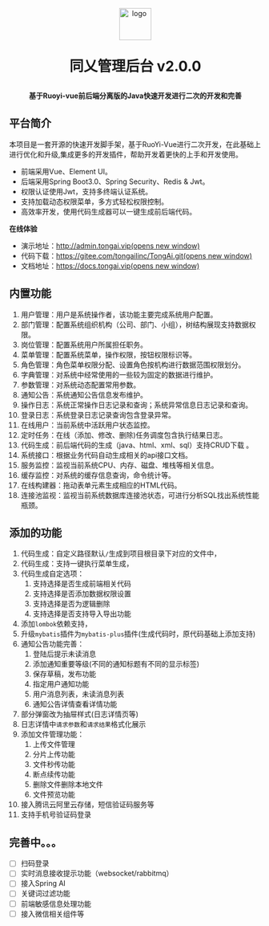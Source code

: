 <p align="center">
	<img alt="logo" style="width: 64px" src="https://www.cztaj.cn/logo.png">
</p>
<h1 align="center" style="margin: 30px 0 30px; font-weight: bold;">同乂管理后台 v2.0.0</h1>
<h4 align="center">基于Ruoyi-vue前后端分离版的Java快速开发进行二次的开发和完善</h4>

## 平台简介

本项目是一套开源的快速开发脚手架，基于RuoYi-Vue进行二次开发，在此基础上进行优化和升级,集成更多的开发插件，帮助开发着更快的上手和开发使用。

* 前端采用Vue、Element UI。
* 后端采用Spring Boot3.0、Spring Security、Redis & Jwt。
* 权限认证使用Jwt，支持多终端认证系统。
* 支持加载动态权限菜单，多方式轻松权限控制。
* 高效率开发，使用代码生成器可以一键生成前后端代码。

**在线体验**
- 演示地址：[http://admin.tongai.vip(opens new window)](http://admin.tongai.vip/)
- 代码下载：[https://gitee.com/tongailinc/TongAi.git(opens new window)](https://gitee.com/tongailinc/TongAi.git)
- 文档地址：[https://docs.tongai.vip(opens new window)](https://docs.tongai.vip)

## 内置功能

1.  用户管理：用户是系统操作者，该功能主要完成系统用户配置。
2.  部门管理：配置系统组织机构（公司、部门、小组），树结构展现支持数据权限。
3.  岗位管理：配置系统用户所属担任职务。
4.  菜单管理：配置系统菜单，操作权限，按钮权限标识等。
5.  角色管理：角色菜单权限分配、设置角色按机构进行数据范围权限划分。
6.  字典管理：对系统中经常使用的一些较为固定的数据进行维护。
7.  参数管理：对系统动态配置常用参数。
8.  通知公告：系统通知公告信息发布维护。
9.  操作日志：系统正常操作日志记录和查询；系统异常信息日志记录和查询。
10. 登录日志：系统登录日志记录查询包含登录异常。
11. 在线用户：当前系统中活跃用户状态监控。
12. 定时任务：在线（添加、修改、删除)任务调度包含执行结果日志。
13. 代码生成：前后端代码的生成（java、html、xml、sql）支持CRUD下载 。
14. 系统接口：根据业务代码自动生成相关的api接口文档。
15. 服务监控：监视当前系统CPU、内存、磁盘、堆栈等相关信息。
16. 缓存监控：对系统的缓存信息查询，命令统计等。
17. 在线构建器：拖动表单元素生成相应的HTML代码。
18. 连接池监视：监视当前系统数据库连接池状态，可进行分析SQL找出系统性能瓶颈。

## 添加的功能

1. 代码生成：自定义路径默认`/`生成到项目根目录下对应的文件中，
2. 代码生成：支持一键执行菜单生成，
3. 代码生成自定选项：
   1. 支持选择是否生成前端相关代码 
   2. 支持选择是否添加数据权限设置 
   3. 支持选择是否为逻辑删除
   4. 支持选择是否支持导入导出功能 
4. 添加`lombok`依赖支持，
5. 升级`mybatis`插件为`mybatis-plus`插件(生成代码时，原代码基础上添加支持)
6. 通知公告功能完善：
    1. 登陆后提示未读消息
    2. 添加通知重要等级(不同的通知标题有不同的显示标签)
    3. 保存草稿，发布功能
    4. 指定用户通知功能
    5. 用户消息列表，未读消息列表
    6. 通知公告详情查看详情功能
7. 部分弹窗改为抽屉样式(日志详情页等)
8. 日志详情中`请求参数`和`请求结果`格式化展示
9. 添加文件管理功能：
   1. 上传文件管理
   2. 分片上传功能
   3. 文件秒传功能
   4. 断点续传功能
   5. 删除文件删除本地文件
   6. 文件预览功能
10. 接入腾讯云阿里云存储，短信验证码服务等
11. 支持手机号验证码登录

## 完善中。。。
- [ ] 扫码登录
- [ ] 实时消息接收提示功能（websocket/rabbitmq）
- [ ] 接入Spring AI
- [ ] 关键词过滤功能
- [ ] 前端敏感信息处理功能
- [ ] 接入微信相关组件等
